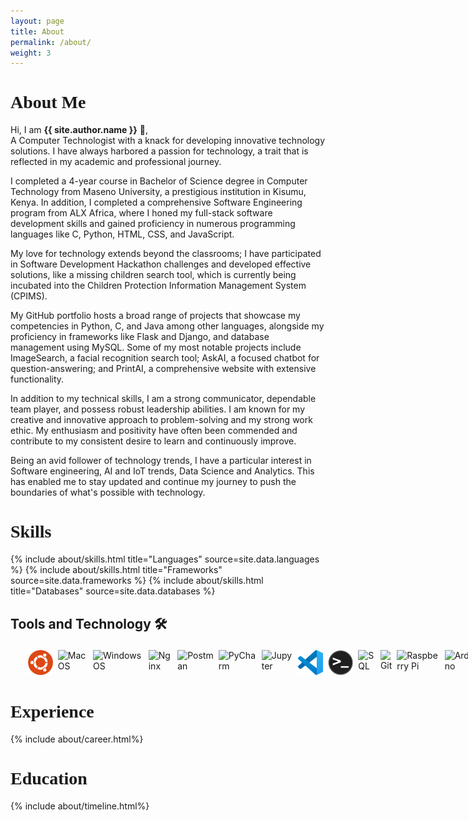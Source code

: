 ```yaml
---
layout: page
title: About
permalink: /about/
weight: 3
---
```


<h1 style="font-family: Georgia;">About Me</h1>

Hi, I am **{{ site.author.name }}** :wave:,<br>
A Computer Technologist with a knack for developing innovative technology solutions. I have always harbored a passion for technology, a trait that is reflected in my academic and professional journey.

I completed a 4-year course in Bachelor of Science degree in Computer Technology from Maseno University, a prestigious institution in Kisumu, Kenya. In addition, I completed a comprehensive Software Engineering program from ALX Africa, where I honed my full-stack software development skills and gained proficiency in numerous programming languages like C, Python, HTML, CSS, and JavaScript.

My love for technology extends beyond the classrooms; I have participated in Software Development Hackathon challenges and developed effective solutions, like a missing children search tool, which is currently being incubated into the Children Protection Information Management System (CPIMS).

My GitHub portfolio hosts a broad range of projects that showcase my competencies in Python, C, and Java among other languages, alongside my proficiency in frameworks like Flask and Django, and database management using MySQL. Some of my most notable projects include ImageSearch, a facial recognition search tool; AskAI, a focused chatbot for question-answering; and PrintAI, a comprehensive website with extensive functionality.

In addition to my technical skills, I am a strong communicator, dependable team player, and possess robust leadership abilities. I am known for my creative and innovative approach to problem-solving and my strong work ethic. My enthusiasm and positivity have often been commended and contribute to my consistent desire to learn and continuously improve.

Being an avid follower of technology trends, I have a particular interest in Software engineering, AI and IoT trends, Data Science and Analytics. This has enabled me to stay updated and continue my journey to push the boundaries of what's possible with technology.

<h1 style="font-family: Georgia;">Skills</h1>

<div class="row">
{% include about/skills.html title="Languages" source=site.data.languages %}
{% include about/skills.html title="Frameworks" source=site.data.frameworks %}
{% include about/skills.html title="Databases" source=site.data.databases %}
</div>


## Tools and Technology :hammer_and_wrench:
<p align="center">
    <ul style="list-style-type: none;">
        <li style="display: flex;">
            <img src="https://raw.githubusercontent.com/github/explore/80688e429a7d4ef2fca1e82350fe8e3517d3494d/topics/ubuntu/ubuntu.png" alt="Ubuntu" style="height:40px; vertical-align:top; margin:4px;">
            <img src="https://www.freeiconspng.com/uploads/apple-icon-20.png" alt="MacOS" style="height:40px; vertical-align:top; margin:4px;">
            <img src="https://cdn.freebiesupply.com/logos/large/2x/windows-logo-svg-vector.svg" alt="WindowsOS" style="height:40px; vertical-align:top; margin:4px;">
            <img src="https://blog.kakaocdn.net/dn/cHdcEB/btq4cgTLqgs/yfqbz1JJ45lungJHKobMAK/img.png" alt="Nginx" style="height:40px; vertical-align:top; margin:4px;">
            <img src="https://www.svgrepo.com/show/354202/postman-icon.svg" alt="Postman" style="height:40px; vertical-align:top; margin:4px;">
            <img src="https://upload.wikimedia.org/wikipedia/commons/thumb/1/1d/PyCharm_Icon.svg/1024px-PyCharm_Icon.svg.png" alt="PyCharm" style="height:40px; vertical-align:top; margin:4px;">
            <img src="https://upload.wikimedia.org/wikipedia/commons/thumb/3/38/Jupyter_logo.svg/1767px-Jupyter_logo.svg.png" alt="Jupyter" style="height:40px; vertical-align:top; margin:4px;">
            <img src="https://raw.githubusercontent.com/github/explore/80688e429a7d4ef2fca1e82350fe8e3517d3494d/topics/visual-studio-code/visual-studio-code.png" alt="VS Code" style="height:40px; vertical-align:top; margin:4px;">
            <img src="https://raw.githubusercontent.com/github/explore/80688e429a7d4ef2fca1e82350fe8e3517d3494d/topics/terminal/terminal.png" alt="Terminal" style="height:40px; vertical-align:top; margin:4px;">
            <img src="https://cdn-icons-png.flaticon.com/512/5968/5968313.png" alt="SQL" style="height:40px; vertical-align:top; margin:4px;">
            <img src="https://upload.wikimedia.org/wikipedia/commons/thumb/3/3f/Git_icon.svg/1024px-Git_icon.svg.png" alt="Git" style="height:40px; vertical-align:top; margin:4px;">
            <img src="https://cdn-icons-png.flaticon.com/512/5969/5969184.png" alt="Raspberry Pi" style="height:40px; vertical-align:top; margin:4px;">
            <img src="https://upload.wikimedia.org/wikipedia/commons/thumb/8/87/Arduino_Logo.svg/720px-Arduino_Logo.svg.png?20200922062315" alt="Arduino" style="height:40px; vertical-align:top; margin:4px;">
        </li>
    </ul>
</p>

<h1 style="font-family: Georgia;">Experience</h1>
<div class="row">
{% include about/career.html%}
</div>

<h1 style="font-family: Georgia;">Education</h1>
<div class="row">
{% include about/timeline.html%}
</div>
